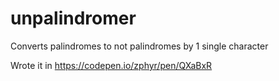 # unpalindromer
Converts palindromes to not palindromes by 1 single character


Wrote it in https://codepen.io/zphyr/pen/QXaBxR
